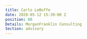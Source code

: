 ```yaml
---
title: Carlo LeBoffe
date: 2020-05-12 15:39:00 Z
position: 60
Details: MorganFranklin Consulting
Section: advisory
---
```


